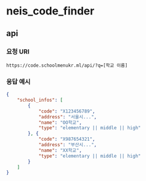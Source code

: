 # neis_code_finder
## api
### 요청 URI
`https://code.schoolmenukr.ml/api/?q=[학교 이름]`

### 응답 예시
```json
{
    "school_infos": [
        {
            "code": "X123456789",
            "address": "서울시...",
            "name": "OO학교",
            "type": "elementary || middle || high"
        }, {
            "code": "X987654321",
            "address": "부산시...",
            "name": "XX학교",
            "type": "elementary || middle || high"
        }
    ]
}
```

